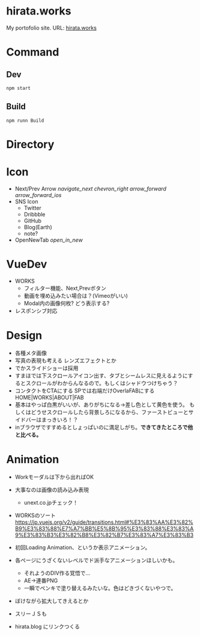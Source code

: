 # hirata.works
My portofolio site. 
URL: [hirata.works](http://hirata.works/)

# Command

## Dev
```
npm start
```

## Build
```
npm runn Build
```

# Directory
<!-- TODO -->

# Icon
- Next/Prev Arrow
  <i class="material-icons-outlined">navigate_next</i>
  <i class="material-icons-outlined">chevron_right</i>
  <i class="material-icons-outlined">arrow_forward</i>
  <i class="material-icons-outlined">arrow_forward_ios</i>
- SNS Icon
  - Twitter
  - Dribbble
  - GitHub
  - Blog(Earth)
  - note?
- OpenNewTab
    <i class="material-icons-outlined">open_in_new</i>

# VueDev
- WORKS
    - フィルター機能、Next,Prevボタン
    - 動画を埋め込みたい場合は？(Vimeoがいい)
    - Modal内の画像何枚? どう表示する?
- レスポンシブ対応

# Design
- 各種メタ画像
- 写真の表現も考える レンズエフェクトとか
- でかスライドショーは採用
- すまほでは下スクロールアイコン出す、タブとシームレスに見えるようにするとスクロールがわからんなるので。もしくはシャドウつけちゃう？
- コンタクトをCTAにする SPでは右端だけOverlaFABにする HOME|WORKS|ABOUT|FAB
- 基本はやっぱ白黒がいいが、ありがちになる→差し色として黄色を使う。
もしくはどうせスクロールしたら背景しろになるから、ファーストビューとサイドバーはまっきいろ！？
- inブラウザですすめるとしょっぱいのに満足しがち。**できてきたところで他と比べる。**


# Animation
- Workモーダルは下から出ればOK
- 大事なのは画像の読み込み表現
  - unext.co.jpチェック！
- WORKSのソート https://jp.vuejs.org/v2/guide/transitions.html#%E3%83%AA%E3%82%B9%E3%83%88%E7%A7%BB%E5%8B%95%E3%83%88%E3%83%A9%E3%83%B3%E3%82%B8%E3%82%B7%E3%83%A7%E3%83%B3
- 初回Loading Animation、というか表示アニメーション。
- 各ページにうざくないレベルでド派手なアニメーションほしいかも。
  - それようのDIV作る覚悟で...
  - AE→連番PNG
  - 一瞬でペンキで塗り替えるみたいな。色はどきづくないやつで。
- ぼけながら拡大してきえるとか
- スリーＪＳも


- hirata.blog にリンクつくる
